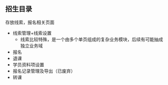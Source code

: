 ## 招生目录
存放线索，报名相关页面
- 线索管理+线索设置
  - 线索比较特殊，是一个由多个单页组成的复杂业务模块，后续有可能抽成独立业务域
- 报名
- 退课
- 学员资料项设置
- 报名记录管理及导出（已废弃）
- 转课
